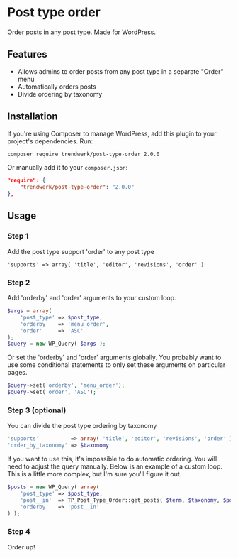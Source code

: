 Post type order
===============

Order posts in any post type. Made for WordPress.

## Features

- Allows admins to order posts from any post type in a separate "Order" menu
- Automatically orders posts
- Divide ordering by taxonomy

## Installation
If you're using Composer to manage WordPress, add this plugin to your project's dependencies. Run:
```sh
composer require trendwerk/post-type-order 2.0.0
```

Or manually add it to your `composer.json`:
```json
"require": {
	"trendwerk/post-type-order": "2.0.0"
},
```

## Usage

### Step 1
Add the post type support 'order' to any post type

	'supports' => array( 'title', 'editor', 'revisions', 'order' )

### Step 2
Add 'orderby' and 'order' arguments to your custom loop.

```php
$args = array(
	'post_type' => $post_type,
	'orderby'   => 'menu_order',
	'order'     => 'ASC'
);
$query = new WP_Query( $args );
```

Or set the 'orderby' and 'order' arguments globally. You probably want to use some conditional statements to only set these arguments on particular pages.

```php
$query->set('orderby', 'menu_order');
$query->set('order', 'ASC');
```

### Step 3 (optional)
You can divide the post type ordering by taxonomy

```php
'supports'          => array( 'title', 'editor', 'revisions', 'order' ),
'order_by_taxonomy' => $taxonomy
```

If you want to use this, it's impossible to do automatic ordering. You will need to adjust the query manually.
Below is an example of a custom loop. This is a little more complex, but I'm sure you'll figure it out.

```php
$posts = new WP_Query( array(
	'post_type' => $post_type,
	'post__in'  => TP_Post_Type_Order::get_posts( $term, $taxonomy, $post_type ),
	'orderby'   => 'post__in'
) );
```

### Step 4
Order up!
